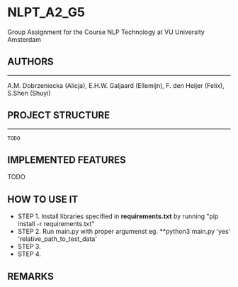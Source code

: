 # NLPT_A2_G5
Group Assignment for the Course NLP Technology at VU University Amsterdam

## AUTHORS
------------------
A.M. Dobrzeniecka (Alicja), E.H.W. Galjaard (Ellemijn), F. den Heijer (Felix), S.Shen (Shuyi)

## PROJECT STRUCTURE
-------------------
```
TODO
```

## IMPLEMENTED FEATURES
TODO

## HOW TO USE IT
- STEP 1. Install libraries specified in **requirements.txt** by running "pip install -r requirements.txt"
- STEP 2. Run main.py with proper argumenst eg. **python3 main.py 'yes' 'relative_path_to_test_data'
- STEP 3. 
- STEP 4. 

## REMARKS 

